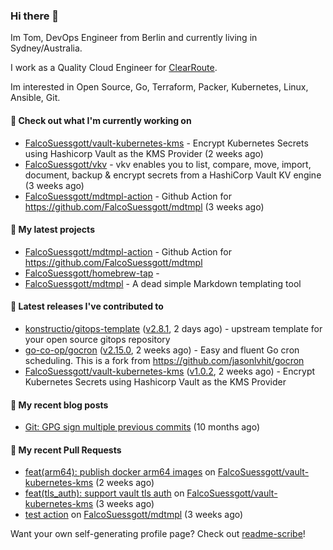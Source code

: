 ### Hi there 👋

Im Tom, DevOps Engineer from Berlin and currently living in Sydney/Australia.

I work as a Quality Cloud Engineer for [ClearRoute](https://clearroute.io).

Im interested in Open Source, Go, Terraform, Packer, Kubernetes, Linux, Ansible, Git.

#### 👷 Check out what I'm currently working on

- [FalcoSuessgott/vault-kubernetes-kms](https://github.com/FalcoSuessgott/vault-kubernetes-kms) - Encrypt Kubernetes Secrets using Hashicorp Vault as the KMS Provider (2 weeks ago)
- [FalcoSuessgott/vkv](https://github.com/FalcoSuessgott/vkv) - vkv enables you to list, compare, move, import, document, backup &amp; encrypt secrets from a HashiCorp Vault KV engine (3 weeks ago)
- [FalcoSuessgott/mdtmpl-action](https://github.com/FalcoSuessgott/mdtmpl-action) - Github Action for https://github.com/FalcoSuessgott/mdtmpl (3 weeks ago)

#### 🌱 My latest projects

- [FalcoSuessgott/mdtmpl-action](https://github.com/FalcoSuessgott/mdtmpl-action) - Github Action for https://github.com/FalcoSuessgott/mdtmpl
- [FalcoSuessgott/homebrew-tap](https://github.com/FalcoSuessgott/homebrew-tap) - 
- [FalcoSuessgott/mdtmpl](https://github.com/FalcoSuessgott/mdtmpl) - A dead simple Markdown templating tool

#### 🔭 Latest releases I've contributed to

- [konstructio/gitops-template](https://github.com/konstructio/gitops-template) ([v2.8.1](https://github.com/konstructio/gitops-template/releases/tag/v2.8.1), 2 days ago) - upstream template for your open source gitops repository
- [go-co-op/gocron](https://github.com/go-co-op/gocron) ([v2.15.0](https://github.com/go-co-op/gocron/releases/tag/v2.15.0), 2 weeks ago) - Easy and fluent Go cron scheduling. This is a fork from https://github.com/jasonlvhit/gocron
- [FalcoSuessgott/vault-kubernetes-kms](https://github.com/FalcoSuessgott/vault-kubernetes-kms) ([v1.0.2](https://github.com/FalcoSuessgott/vault-kubernetes-kms/releases/tag/v1.0.2), 2 weeks ago) - Encrypt Kubernetes Secrets using Hashicorp Vault as the KMS Provider

#### 📜 My recent blog posts

- [Git: GPG sign multiple previous commits](https://morelly.de/post/20240328_git_gpg_sign_commits/) (10 months ago)

#### 🔨 My recent Pull Requests

- [feat(arm64): publish docker arm64 images](https://github.com/FalcoSuessgott/vault-kubernetes-kms/pull/169) on [FalcoSuessgott/vault-kubernetes-kms](https://github.com/FalcoSuessgott/vault-kubernetes-kms) (2 weeks ago)
- [feat(tls_auth): support vault tls auth](https://github.com/FalcoSuessgott/vault-kubernetes-kms/pull/163) on [FalcoSuessgott/vault-kubernetes-kms](https://github.com/FalcoSuessgott/vault-kubernetes-kms) (3 weeks ago)
- [ test action](https://github.com/FalcoSuessgott/mdtmpl/pull/37) on [FalcoSuessgott/mdtmpl](https://github.com/FalcoSuessgott/mdtmpl) (3 weeks ago)

Want your own self-generating profile page? Check out [readme-scribe](https://github.com/muesli/readme-scribe)!